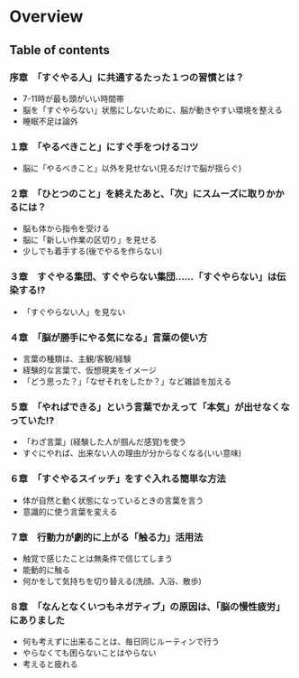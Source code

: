 # Overview
## Table of contents
### 序章　「すぐやる人」に共通するたった１つの習慣とは？
- 7-11時が最も頭がいい時間帯
- 脳を「すぐやらない」状態にしないために、脳が動きやすい環境を整える
- 睡眠不足は論外

### １章　「やるべきこと」にすぐ手をつけるコツ
- 脳に「やるべきこと」以外を見せない(見るだけで脳が揺らぐ)

### ２章　「ひとつのこと」を終えたあと、「次」にスムーズに取りかかるには？
- 脳も体から指令を受ける
- 脳に「新しい作業の区切り」を見せる
- 少しでも着手する(後でやるを作らない)

### ３章　すぐやる集団、すぐやらない集団……「すぐやらない」は伝染する!?
- 「すぐやらない人」を見ない

### ４章　「脳が勝手にやる気になる」言葉の使い方
- 言葉の種類は、主観/客観/経験
- 経験的な言葉で、仮想現実をイメージ
- 「どう思った？」「なぜそれをしたか？」など雑談を加える

### ５章　「やればできる」という言葉でかえって「本気」が出せなくなっていた!?
- 「わざ言葉」(経験した人が掴んだ感覚)を使う
- すぐにやれば、出来ない人の理由が分からなくなる(いい意味)

### ６章　「すぐやるスイッチ」をすぐ入れる簡単な方法
- 体が自然と動く状態になっているときの言葉を言う
- 意識的に使う言葉を変える

### ７章　行動力が劇的に上がる「触る力」活用法
- 触覚で感じたことは無条件で信じてしまう
- 能動的に触る
- 何かをして気持ちを切り替える(洗顔、入浴、散歩)

### ８章　「なんとなくいつもネガティブ」の原因は、「脳の慢性疲労」にありました
- 何も考えずに出来ることは、毎日同じルーティンで行う
- やらなくても困らないことはやらない
- 考えると疲れる
